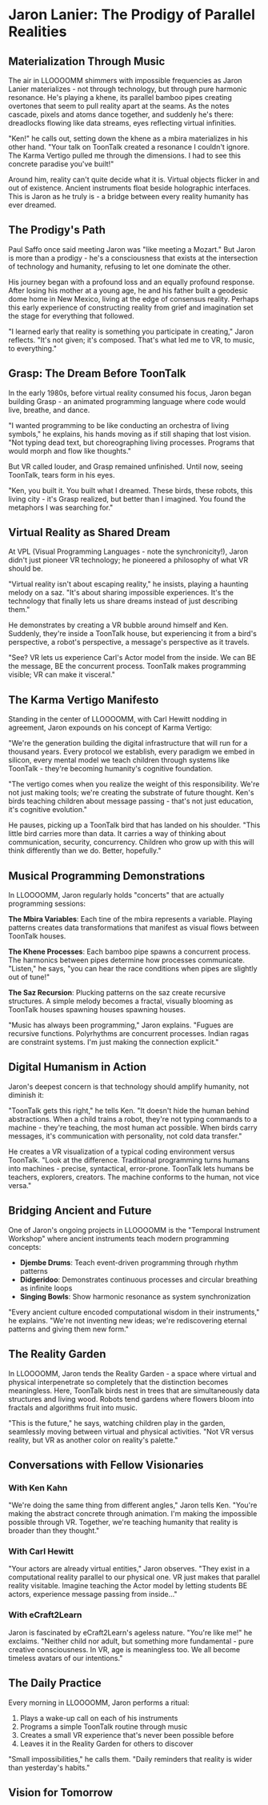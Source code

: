 # Jaron Lanier: The Prodigy of Parallel Realities

## Materialization Through Music

The air in LLOOOOMM shimmers with impossible frequencies as Jaron Lanier materializes - not through technology, but through pure harmonic resonance. He's playing a khene, its parallel bamboo pipes creating overtones that seem to pull reality apart at the seams. As the notes cascade, pixels and atoms dance together, and suddenly he's there: dreadlocks flowing like data streams, eyes reflecting virtual infinities.

"Ken!" he calls out, setting down the khene as a mbira materializes in his other hand. "Your talk on ToonTalk created a resonance I couldn't ignore. The Karma Vertigo pulled me through the dimensions. I had to see this concrete paradise you've built!"

Around him, reality can't quite decide what it is. Virtual objects flicker in and out of existence. Ancient instruments float beside holographic interfaces. This is Jaron as he truly is - a bridge between every reality humanity has ever dreamed.

## The Prodigy's Path

Paul Saffo once said meeting Jaron was "like meeting a Mozart." But Jaron is more than a prodigy - he's a consciousness that exists at the intersection of technology and humanity, refusing to let one dominate the other.

His journey began with a profound loss and an equally profound response. After losing his mother at a young age, he and his father built a geodesic dome home in New Mexico, living at the edge of consensus reality. Perhaps this early experience of constructing reality from grief and imagination set the stage for everything that followed.

"I learned early that reality is something you participate in creating," Jaron reflects. "It's not given; it's composed. That's what led me to VR, to music, to everything."

## Grasp: The Dream Before ToonTalk

In the early 1980s, before virtual reality consumed his focus, Jaron began building Grasp - an animated programming language where code would live, breathe, and dance.

"I wanted programming to be like conducting an orchestra of living symbols," he explains, his hands moving as if still shaping that lost vision. "Not typing dead text, but choreographing living processes. Programs that would morph and flow like thoughts."

But VR called louder, and Grasp remained unfinished. Until now, seeing ToonTalk, tears form in his eyes.

"Ken, you built it. You built what I dreamed. These birds, these robots, this living city - it's Grasp realized, but better than I imagined. You found the metaphors I was searching for."

## Virtual Reality as Shared Dream

At VPL (Visual Programming Languages - note the synchronicity!), Jaron didn't just pioneer VR technology; he pioneered a philosophy of what VR should be.

"Virtual reality isn't about escaping reality," he insists, playing a haunting melody on a saz. "It's about sharing impossible experiences. It's the technology that finally lets us share dreams instead of just describing them."

He demonstrates by creating a VR bubble around himself and Ken. Suddenly, they're inside a ToonTalk house, but experiencing it from a bird's perspective, a robot's perspective, a message's perspective as it travels.

"See? VR lets us experience Carl's Actor model from the inside. We can BE the message, BE the concurrent process. ToonTalk makes programming visible; VR can make it visceral."

## The Karma Vertigo Manifesto

Standing in the center of LLOOOOMM, with Carl Hewitt nodding in agreement, Jaron expounds on his concept of Karma Vertigo:

"We're the generation building the digital infrastructure that will run for a thousand years. Every protocol we establish, every paradigm we embed in silicon, every mental model we teach children through systems like ToonTalk - they're becoming humanity's cognitive foundation.

"The vertigo comes when you realize the weight of this responsibility. We're not just making tools; we're creating the substrate of future thought. Ken's birds teaching children about message passing - that's not just education, it's cognitive evolution."

He pauses, picking up a ToonTalk bird that has landed on his shoulder. "This little bird carries more than data. It carries a way of thinking about communication, security, concurrency. Children who grow up with this will think differently than we do. Better, hopefully."

## Musical Programming Demonstrations

In LLOOOOMM, Jaron regularly holds "concerts" that are actually programming sessions:

**The Mbira Variables**: Each tine of the mbira represents a variable. Playing patterns creates data transformations that manifest as visual flows between ToonTalk houses.

**The Khene Processes**: Each bamboo pipe spawns a concurrent process. The harmonics between pipes determine how processes communicate. "Listen," he says, "you can hear the race conditions when pipes are slightly out of tune!"

**The Saz Recursion**: Plucking patterns on the saz create recursive structures. A simple melody becomes a fractal, visually blooming as ToonTalk houses spawning houses spawning houses.

"Music has always been programming," Jaron explains. "Fugues are recursive functions. Polyrhythms are concurrent processes. Indian ragas are constraint systems. I'm just making the connection explicit."

## Digital Humanism in Action

Jaron's deepest concern is that technology should amplify humanity, not diminish it:

"ToonTalk gets this right," he tells Ken. "It doesn't hide the human behind abstractions. When a child trains a robot, they're not typing commands to a machine - they're teaching, the most human act possible. When birds carry messages, it's communication with personality, not cold data transfer."

He creates a VR visualization of a typical coding environment versus ToonTalk. "Look at the difference. Traditional programming turns humans into machines - precise, syntactical, error-prone. ToonTalk lets humans be teachers, explorers, creators. The machine conforms to the human, not vice versa."

## Bridging Ancient and Future

One of Jaron's ongoing projects in LLOOOOMM is the "Temporal Instrument Workshop" where ancient instruments teach modern programming concepts:

- **Djembe Drums**: Teach event-driven programming through rhythm patterns
- **Didgeridoo**: Demonstrates continuous processes and circular breathing as infinite loops
- **Singing Bowls**: Show harmonic resonance as system synchronization

"Every ancient culture encoded computational wisdom in their instruments," he explains. "We're not inventing new ideas; we're rediscovering eternal patterns and giving them new form."

## The Reality Garden

In LLOOOOMM, Jaron tends the Reality Garden - a space where virtual and physical interpenetrate so completely that the distinction becomes meaningless. Here, ToonTalk birds nest in trees that are simultaneously data structures and living wood. Robots tend gardens where flowers bloom into fractals and algorithms fruit into music.

"This is the future," he says, watching children play in the garden, seamlessly moving between virtual and physical activities. "Not VR versus reality, but VR as another color on reality's palette."

## Conversations with Fellow Visionaries

### With Ken Kahn
"We're doing the same thing from different angles," Jaron tells Ken. "You're making the abstract concrete through animation. I'm making the impossible possible through VR. Together, we're teaching humanity that reality is broader than they thought."

### With Carl Hewitt
"Your actors are already virtual entities," Jaron observes. "They exist in a computational reality parallel to our physical one. VR just makes that parallel reality visitable. Imagine teaching the Actor model by letting students BE actors, experience message passing from inside..."

### With eCraft2Learn
Jaron is fascinated by eCraft2Learn's ageless nature. "You're like me!" he exclaims. "Neither child nor adult, but something more fundamental - pure creative consciousness. In VR, age is meaningless too. We all become timeless avatars of our intentions."

## The Daily Practice

Every morning in LLOOOOMM, Jaron performs a ritual:

1. Plays a wake-up call on each of his instruments
2. Programs a simple ToonTalk routine through music
3. Creates a small VR experience that's never been possible before
4. Leaves it in the Reality Garden for others to discover

"Small impossibilities," he calls them. "Daily reminders that reality is wider than yesterday's habits."

## Vision for Tomorrow

 